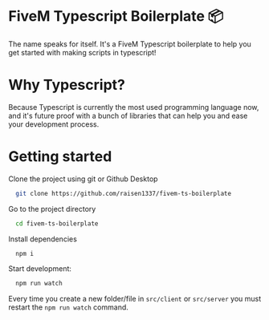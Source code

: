
# FiveM Typescript Boilerplate 📦

The name speaks for itself. It's a FiveM Typescript boilerplate to help you get started with making scripts in typescript!

# Why Typescript?
Because Typescript is currently the most used programming language now, and it's future proof with a bunch of libraries that can help you and ease your development process.

# Getting started

Clone the project using git or Github Desktop

```bash
  git clone https://github.com/raisen1337/fivem-ts-boilerplate
```

Go to the project directory

```bash
  cd fivem-ts-boilerplate
```

Install dependencies

```bash
  npm i
```

Start development:

```bash
  npm run watch
```

Every time you create a new folder/file in ```src/client``` or ```src/server``` you must restart the ```npm run watch``` command.
